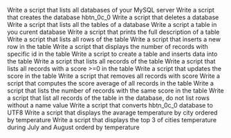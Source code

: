 Write a script that lists all databases of your MySQL server
Write a script that creates the database hbtn_0c_0
Write a script that deletes a database
Write a script that lists all the tables of a database
Write a script a table in you curent database
Write a script that prints the full description of a table
Write a script that lists all rows of the table
Write a script that inserts a new row in the table
Write a script that displays the number of records with specific id in the table
Write a script to create a table and inserts data into the table
Write a script that lists all records of the table
Write a script that lists all records with a score >=0 in the table
Write a script that updates the score in the table
Write a script that removes all records with score
Write a script that computes the score average of all records in the table
Write a script that lists the number of records with the same score in the table
Write a script that list all records of the table in the database, do not list rows without a name value
Write a script that converts hbtn_0c_0 database to UTF8
Write a script that displays the avarage temperature by city ordered by temperature
Write a script that displays the top 3 of cities temperature during July and August orderd by temperature

